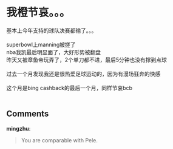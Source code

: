 # 我橙节哀。。。

<div id="msgcns!9884D0A402622CB2!4494" class="bvMsg"><div>基本上今年支持的球队决赛都输了。。。</div>
<div> </div>
<div>superbowl上manning被搓了</div>
<div>nba我凯最后明显面了，大好形势被翻盘</div>
<div>昨天又被章鱼帝玩弄了，2个单刀都不进，最后5分钟也没有撑到点球</div>
<div> </div>
<div>过去一个月发现我还是很热爱足球运动的，因为有漫场狂奔的快感</div>
<div> </div>
<div>这个月是bing cashback的最后一个月，同样节哀bcb</div>
<div> </div></div>

## Comments

**mingzhu**:
> You are comparable with Pele.

